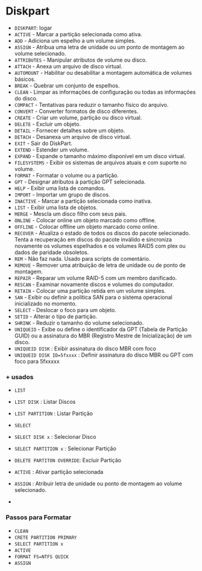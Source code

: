 # Diskpart

- `DISKPART`: logar
- `ACTIVE`      - Marcar a partição selecionada como ativa.
- `ADD`         - Adiciona um espelho a um volume simples.
- `ASSIGN`      - Atribua uma letra de unidade ou um ponto de montagem ao volume selecionado.
- `ATTRIBUTES`  - Manipular atributos de volume ou disco.
- `ATTACH`      - Anexa um arquivo de disco virtual.
- `AUTOMOUNT`   - Habilitar ou desabilitar a montagem automática de volumes básicos.
- `BREAK`       - Quebrar um conjunto de espelhos.
- `CLEAN`       - Limpar as informações de configuração ou todas as informações do disco.
- `COMPACT`     - Tentativas para reduzir o tamanho físico do arquivo.
- `CONVERT`     - Converter formatos de disco diferentes.
- `CREATE`      - Criar um volume, partição ou disco virtual.
- `DELETE`      - Excluir um objeto.
- `DETAIL`      - Fornecer detalhes sobre um objeto.
- `DETACH`      - Desanexa um arquivo de disco virtual.
- `EXIT`        - Sair do DiskPart.
- `EXTEND`      - Estender um volume.
- `EXPAND`      - Expande o tamanho máximo disponível em um disco virtual.
- `FILESYSTEMS` - Exibir os sistemas de arquivos atuais e com suporte no volume.
- `FORMAT`      - Formatar o volume ou a partição.
- `GPT`         - Designar atributos à partição GPT selecionada.
- `HELP`        - Exibir uma lista de comandos.
- `IMPORT`      - Importar um grupo de discos.
- `INACTIVE`    - Marcar a partição selecionada como inativa.
- `LIST`        - Exibir uma lista de objetos.
- `MERGE`       - Mescla um disco filho com seus pais.
- `ONLINE`      - Colocar online um objeto marcado como offline.
- `OFFLINE`     - Colocar offline um objeto marcado como online.
- `RECOVER`     - Atualiza o estado de todos os discos do pacote selecionado. Tenta a recuperação em discos do pacote inválido e sincroniza novamente os volumes espelhados e os volumes RAID5 com plex ou dados de paridade obsoletos.
- `REM`         - Não faz nada. Usado para scripts de comentário.
- `REMOVE`      - Remover uma atribuição de letra de unidade ou de ponto de montagem.
- `REPAIR`      - Reparar um volume RAID-5 com um membro danificado.
- `RESCAN`      - Examinar novamente discos e volumes do computador.
- `RETAIN`      - Colocar uma partição retida em um volume simples.
- `SAN`         - Exibir ou definir a política SAN para o sistema operacional inicializado no momento.
- `SELECT`      - Deslocar o foco para um objeto.
- `SETID`       - Alterar o tipo de partição.
- `SHRINK`      - Reduzir o tamanho do volume selecionado.
- `UNIQUEID`    - Exibe ou define o identificador da GPT (Tabela de Partição GUID) ou a assinatura do MBR (Registro Mestre de Inicialização) de um disco.
 - `UNIQUEID DISK` : Exibir assinatura do disco MBR com foco
 - `UNIQUEID DISK ID=5fxxxx` : Definir assinatura do disco MBR ou GPT com foco para 5fxxxxx


### + usados
- `LIST`
 - `LIST DISK` : Listar Discos
 - `LIST PARTITION` : Listar Partição

- `SELECT`
 - `SELECT DISK x` : Selecionar Disco
 - `SELECT PARTITION x` : Selecionar Partição

- `DELETE PARTITON OVERRIDE`: Excluir Partição
- `ACTIVE` : Ativar partição selecionada
- `ASSIGN` : Atribuir letra de unidade ou ponto de montagem ao volume selecionado.
- 

### Passos para Formatar
- `CLEAN`
- `CRETE PARTITION PRIMARY`
- `SELECT PARTITION x`
- `ACTIVE`
- `FORMAT FS=NTFS QUICK`
- `ASSIGN`

 
